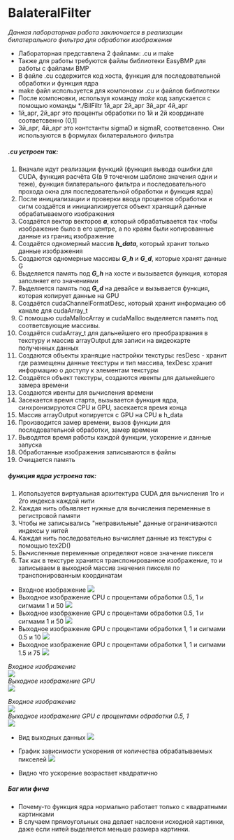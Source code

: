 # BalateralFilter
*Данная лабораторная работа заключается в реализации билатерального фильтра для обработки изображения*
* Лабораторная представлена 2 файлами: .cu и make
* Также для работы требуются файлы библиотеки EasyBMP для работы с файлами BMP
* В файле .cu содержится код хоста, функция для последовательной обработки и функция ядра
* make файл используется для компоновки .cu и файлов библиотеки
* После компоновки, используя команду *make* код запускается с помощью команды *./BilFiltr 1й_арг 2й_арг 3й_арг 4й_арг
* 1й_арг, 2й_арг это проценты обработки по 1й и 2й координате соответсвенно (0,1]
* 3й_арг, 4й_арг это контстанты sigmaD и sigmaR, соответсвенно. Они используются в формулах билатерального фильтра

##### .cu устроен так: 
1. Вначале идут реализации функций (функция вывода ошибки для CUDA, функция расчёта G(в 9 точечном шаблоне значения одни и теже), функция билатерального фильтра и последовательного прохода окна для последовательной обработки и функция ядра)
2. После инициализации и проверки ввода процентов обработки и сигм создаётся и инициализируется объект хранящий данные обрабатываемого изображения
3. Создаётся вектор векторов ***a***, который обрабатывается так чтобы изображение было в его центре, а по краям были копированные данные из границ изображение
4. Создаётся одномерный массив ***h_data***, который хранит только данные изображения
5. Создаются одномерные массивы ***G_h*** и ***G_d***, которые хранят данные G
6. Выделяется память под ***G_h*** на хосте и вызывается функция, которая заполняет его значениями
7. Выделяется память под ***G_d*** на девайсе и вызывается функция, которая копирует данные на GPU
8. Создаётся cudaChannelFormatDesc, который хранит информацию об канале для cudaArray_t
9. С помощью cudaMallocArray и cudaMalloc выделяется память под соответсвующие массивы.
10. Создаётся cudaArray_t для дальнейшего его преобразрвания в текстуру и массив arrayOutput для записи на видеокарте полученных данных
11. Создаются объекты хранящие настройки текстуры: resDesc - хранит где размещены данные текстуры и тип массива, texDesc хранит информацию о доступу к элементам текстуры
12. Создаётся объект текстуры, создаются ивенты для дальнейшего замера времени
13. Создаются ивенты для вычисления времени
14. Засекается время старта, вызывается функция ядра, синхронизируются CPU и GPU, засекается время конца
15. Массив arrayOutput копируется с GPU на CPU в h_data
16. Производится замер времени, вызов функции для последовательной обработки, замер времени
17. Выводятся время работы каждой функции, ускорение и данные запуска
18. Обработанные изображения записываются в файлы
19. Очищается память  
##### функция ядра устроена так:
1. Используется виртуальная архитектура CUDA для вычисления 1го и 2го индекса каждой нити 
2. Каждая нить объявляет нужные для вычисления переменные в регистровой памяти
3. Чтобы не записывались "неправильные" данные ограничиваются индексы у нитей
4. Каждая нить последовательно вычисляет данные из текстуры с помощью tex2D<float>()
5. Вычисленные переменные определяют новое значение пикселя
6. Так как в текстуре хранится транспонированное изображение, то и записываем в выходной массив значения пикселя по транспонированным координатам  
    
* Входное изображение
![](input_1024.bmp)
* Выходное изображение CPU c процентами обработки 0.5, 1 и сигмами 1 и 50
![](outputCPU_1024(0.5,1,1,50).bmp)
* Выходное изображение GPU c процентами обработки 0.5, 1 и сигмами 1 и 50
![](outputGPU_1024(0.5,1,1,50).bmp)
* Выходное изображение GPU c процентами обработки 1, 1 и сигмами 0.5 и 10
 ![](outputGPU_1024(1,1,0.5,10).bmp)
* Выходное изображение GPU c процентами обработки 1, 1 и сигмами 1.5 и 75
 ![](outputGPU_1024(1,1,1.5,75).bmp)  

*Входное изображение*  
![](input_1024.bmp)  
*Выходное изображение GPU*  
![](outputGPU.bmp)  
  
 *Входное изображение*  
![](input_325.bmp)  
*Выходное изображение GPU c процентами обработки 0.5, 1*  
![](outputGPU_325.bmp) 
  
* Вид выходных данных
![](image.png)

* График зависимости ускорения от количества обрабатываемых пикселей
![](SpeedUp.png)
* Видно что ускорение возрастает квадратично
##### Баг или фича
* Почему-то функция ядра нормально работает только с квадратными картинками
* В случаем прямоугольных она делает наслоени исходной картинки, даже если нитей выделяется меньше размера картинки.
